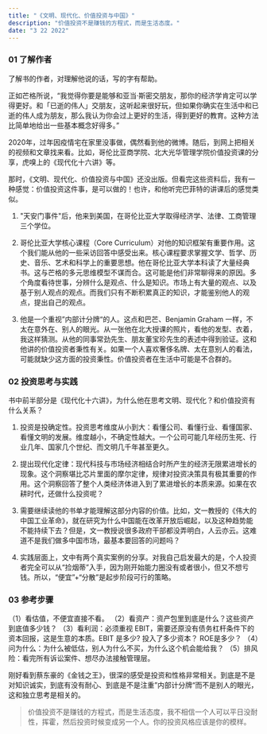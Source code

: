```yaml
---
title: "《文明、现代化、价值投资与中国》"
description: "价值投资不是赚钱的方程式，而是生活态度。"
date: "3 22 2022"
---
```


### 01 了解作者

了解书的作者，对理解他说的话，写的字有帮助。

正如芒格所说，“我觉得你要是能够和亚当·斯密交朋友，那你的经济学肯定可以学得更好。和「已逝的伟人」交朋友，这听起来很好玩，但如果你确实在生活中和已逝的伟人成为朋友，那么我认为你会过上更好的生活，得到更好的教育。这种方法比简单地给出一些基本概念好得多。”

2020年，过年因疫情宅在家里没事做，偶然看到他的微博。随后，到网上把相关的视频和文章找来看。比如，哥伦比亚商学院、北大光华管理学院价值投资课的分享，虎嗅上的《现代化十六讲》等。

那时，《文明、现代化、价值投资与中国》还没出版。但看完这些资料后，我有一种感觉：价值投资这件事，是可以做的！也许，和他听完巴菲特的讲课后的感觉类似。

1.  "天安门事件"后，他来到美国，在哥伦比亚大学取得经济学、法律、工商管理三个学位。
2.  哥伦比亚大学核心课程（Core Curriculum）对他的知识框架有重要作用。这个我们能从他的一些采访回答中感受出来。核心课程要求掌握文学、哲学、历史、音乐、艺术和科学上的重要思想。他在哥伦比亚大学本科读了大量经典书。这与芒格的多元思维模型不谋而合。这可能是他们非常聊得来的原因。多个角度看待世事，分辨什么是观点、什么是知识。市场上有大量的观点、以及基于别人观点的观点。而我们只有不断积累真正的知识，才能鉴别他人的观点，提出自己的观点。

3.  他是一个重视”内部计分牌“的人。这点和巴芒、Benjamin Graham 一样，不太在意外在、别人的眼光。从一张他在北大授课的照片，看他的发型、衣着，我这样猜测。从他的同事常劲先生、朋友董宝珍先生的表述中得到验证。这和他讲的价值投资者秉性有关。如果一个人喜欢奢侈名牌、太在意别人的看法，可能就缺少这方面的投资秉性。价值投资者在生活中可能是不合群的。

### 02 投资思考与实践

书中前半部分是《现代化十六讲》，为什么他在思考文明、现代化？和价值投资有什么关系？

1.  投资是投确定性。投资思考维度从小到大：看懂公司、看懂行业、看懂国家、看懂文明的发展。维度越小，不确定性越大。一个公司可能几年经历生死、行业几年、国家几个世纪、而文明几千年甚至更久。
    
2.  提出现代化定律：现代科技与市场经济相结合时所产生的经济无限累进增长的现象。这个洞察堪比芯片里面的摩尔定律，规律对投资决策具有极其重要的作用。这个洞察回答了整个人类经济体进入到了累进增长的本质来源。如果在农耕时代，还做什么投资呢？
    
3.  需要继续读他的书单才能理解这部分内容的价值。比如，文一教授的《伟大的中国工业革命》，就在研究为什么中国能在改革开放后崛起，以及这种趋势能不能持续下去？但是，文一教授说很多政府干部都没弄明白，人云亦云。这难道不是我们做多中国市场，最基本要回答的问题吗？
    
4.  实践层面上，文中有两个真实案例的分享。对我自己启发最大的是，个人投资者完全可以从“捡烟蒂”入手，因为刚开始能力圈没有或者很小，但又不想亏钱。所以，“便宜”+“分散”是起步阶段可行的策略。
    

### 03 参考步骤

（1）看估值，不便宜直接不看。 （2）看资产：资产包里到底是什么？这些资产到底值多少钱？ （3）看利润：必须重视 EBIT，需要还原没有债务杠杆条件下的资本回报，这是生意的本质。EBIT 是多少? 投入了多少资本？ ROE是多少？ （4）问为什么：为什么被低估，别人为什么不买，为什么这个机会能给我？ （5）排风险：看完所有诉讼案件、想尽办法接触管理层。

刚好看到蔡东豪的《金钱之王》，很深的感受是投资和性格非常相关。到底是不是对知识诚实，到底有没有耐心、到底是不是注重”内部计分牌“而不是别人的眼光，这和独立思考是相关的。

> 价值投资不是赚钱的方程式，而是生活态度，我不相信一个人可以平日没耐性，挥霍，然后投资时候变成另一个人。你的投资风格应该是你的模样。